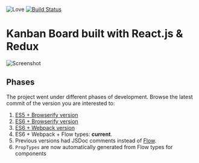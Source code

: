 ![Love](https://img.shields.io/badge/Made%20with-%E2%99%A5-red.svg)
[![Build Status](https://travis-ci.org/jiayihu/react-kanban.svg?branch=master)](https://travis-ci.org/jiayihu/react-kanban)

# Kanban Board built with React.js & Redux

![Screenshot](https://raw.githubusercontent.com/jiayihu/react-kanban/master/screenshot.png)

## Phases

The project went under different phases of development. Browse the latest commit of the version you are interested to:

1. [ES5 + Browserify version](https://github.com/jiayihu/react-kanban/tree/e72801d9932c36d244f507d2f4f390d34f411433)
2. [ES6 + Browserify version](https://github.com/jiayihu/react-kanban/tree/337b72abc895817723493abffb4e0724e6b8aa29)
3. [ES6 + Webpack version](https://github.com/jiayihu/react-kanban/tree/9293fd4f097f0086bac112d108eaf7b4877d5218)
4. ES6 + Webpack + Flow types: **current**.
  1. Previous versions had JSDoc comments instead of [Flow](https://flow.org/).
  2. `PropTypes` are now automatically generated from Flow types for components

